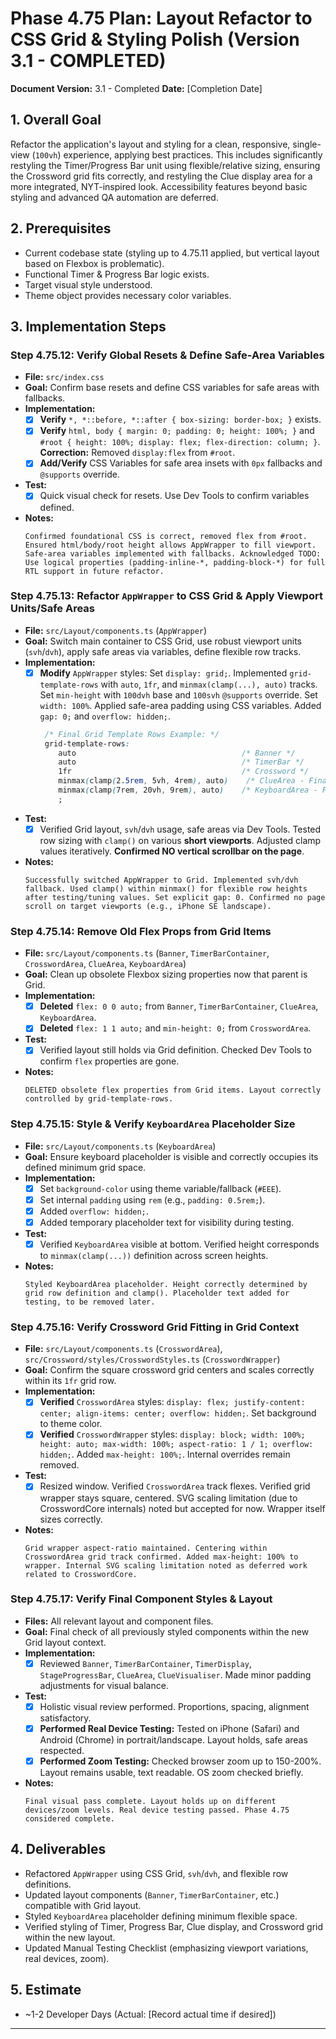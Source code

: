 # Phase 4.75 Plan: Layout Refactor to CSS Grid & Styling Polish (Version 3.1 - COMPLETED)

**Document Version:** 3.1 - Completed
**Date:** [Completion Date]

## 1. Overall Goal

Refactor the application's layout and styling for a clean, responsive, single-view (`100vh`) experience, applying best practices. This includes significantly restyling the Timer/Progress Bar unit using flexible/relative sizing, ensuring the Crossword grid fits correctly, and restyling the Clue display area for a more integrated, NYT-inspired look. Accessibility features beyond basic styling and advanced QA automation are deferred.

## 2. Prerequisites

*   Current codebase state (styling up to 4.75.11 applied, but vertical layout based on Flexbox is problematic).
*   Functional Timer & Progress Bar logic exists.
*   Target visual style understood.
*   Theme object provides necessary color variables.

## 3. Implementation Steps

### Step 4.75.12: Verify Global Resets & Define Safe-Area Variables

*   **File:** `src/index.css`
*   **Goal:** Confirm base resets and define CSS variables for safe areas with fallbacks.
*   **Implementation:**
    *   [x] **Verify** `*, *::before, *::after { box-sizing: border-box; }` exists.
    *   [x] **Verify** `html, body { margin: 0; padding: 0; height: 100%; }` and `#root { height: 100%; display: flex; flex-direction: column; }`. **Correction:** Removed `display:flex` from `#root`.
    *   [x] **Add/Verify** CSS Variables for safe area insets with `0px` fallbacks and `@supports` override.
*   **Test:**
    *   [x] Quick visual check for resets. Use Dev Tools to confirm variables defined.
*   **Notes:**
    ```
    Confirmed foundational CSS is correct, removed flex from #root. Ensured html/body/root height allows AppWrapper to fill viewport. Safe-area variables implemented with fallbacks. Acknowledged TODO: Use logical properties (padding-inline-*, padding-block-*) for full RTL support in future refactor.
    ```

### Step 4.75.13: Refactor `AppWrapper` to CSS Grid & Apply Viewport Units/Safe Areas

*   **File:** `src/Layout/components.ts` (`AppWrapper`)
*   **Goal:** Switch main container to CSS Grid, use robust viewport units (`svh`/`dvh`), apply safe areas via variables, define flexible row tracks.
*   **Implementation:**
    *   [x] **Modify** `AppWrapper` styles: Set `display: grid;`. Implemented `grid-template-rows` with `auto`, `1fr`, and `minmax(clamp(...), auto)` tracks. Set `min-height` with `100dvh` base and `100svh` `@supports` override. Set `width: 100%`. Applied safe-area padding using CSS variables. Added `gap: 0;` and `overflow: hidden;`.
        ```css
         /* Final Grid Template Rows Example: */
         grid-template-rows:
            auto                                     /* Banner */
            auto                                     /* TimerBar */
            1fr                                      /* Crossword */
            minmax(clamp(2.5rem, 5vh, 4rem), auto)    /* ClueArea - Final Value */
            minmax(clamp(7rem, 20vh, 9rem), auto)    /* KeyboardArea - Final Value */
            ; 
        ```
*   **Test:**
    *   [x] Verified Grid layout, `svh`/`dvh` usage, safe areas via Dev Tools. Tested row sizing with `clamp()` on various **short viewports**. Adjusted clamp values iteratively. **Confirmed NO vertical scrollbar on the page**.
*   **Notes:**
    ```
    Successfully switched AppWrapper to Grid. Implemented svh/dvh fallback. Used clamp() within minmax() for flexible row heights after testing/tuning values. Set explicit gap: 0. Confirmed no page scroll on target viewports (e.g., iPhone SE landscape).
    ```

### Step 4.75.14: Remove Old Flex Props from Grid Items

*   **File:** `src/Layout/components.ts` (`Banner`, `TimerBarContainer`, `CrosswordArea`, `ClueArea`, `KeyboardArea`)
*   **Goal:** Clean up obsolete Flexbox sizing properties now that parent is Grid.
*   **Implementation:**
    *   [x] **Deleted** `flex: 0 0 auto;` from `Banner`, `TimerBarContainer`, `ClueArea`, `KeyboardArea`.
    *   [x] **Deleted** `flex: 1 1 auto;` and `min-height: 0;` from `CrosswordArea`.
*   **Test:**
    *   [x] Verified layout still holds via Grid definition. Checked Dev Tools to confirm `flex` properties are gone.
*   **Notes:**
    ```
    DELETED obsolete flex properties from Grid items. Layout correctly controlled by grid-template-rows.
    ```

### Step 4.75.15: Style & Verify `KeyboardArea` Placeholder Size

*   **File:** `src/Layout/components.ts` (`KeyboardArea`)
*   **Goal:** Ensure keyboard placeholder is visible and correctly occupies its defined minimum grid space.
*   **Implementation:**
    *   [x] Set `background-color` using theme variable/fallback (`#EEE`).
    *   [x] Set internal `padding` using `rem` (e.g., `padding: 0.5rem;`).
    *   [x] Added `overflow: hidden;`.
    *   [x] Added temporary placeholder text for visibility during testing.
*   **Test:**
    *   [x] Verified `KeyboardArea` visible at bottom. Verified height corresponds to `minmax(clamp(...))` definition across screen heights.
*   **Notes:**
    ```
    Styled KeyboardArea placeholder. Height correctly determined by grid row definition and clamp(). Placeholder text added for testing, to be removed later.
    ```

### Step 4.75.16: Verify Crossword Grid Fitting in Grid Context

*   **File:** `src/Layout/components.ts` (`CrosswordArea`), `src/Crossword/styles/CrosswordStyles.ts` (`CrosswordWrapper`)
*   **Goal:** Confirm the square crossword grid centers and scales correctly within its `1fr` grid row.
*   **Implementation:**
    *   [x] **Verified** `CrosswordArea` styles: `display: flex; justify-content: center; align-items: center; overflow: hidden;`. Set background to theme color.
    *   [x] **Verified** `CrosswordWrapper` styles: `display: block; width: 100%; height: auto; max-width: 100%; aspect-ratio: 1 / 1; overflow: hidden;`. Added `max-height: 100%;`. Internal overrides remain removed.
*   **Test:**
    *   [x] Resized window. Verified `CrosswordArea` track flexes. Verified grid wrapper stays square, centered. SVG scaling limitation (due to CrosswordCore internals) noted but accepted for now. Wrapper itself sizes correctly.
*   **Notes:**
    ```
    Grid wrapper aspect-ratio maintained. Centering within CrosswordArea grid track confirmed. Added max-height: 100% to wrapper. Internal SVG scaling limitation noted as deferred work related to CrosswordCore.
    ```

### Step 4.75.17: Verify Final Component Styles & Layout

*   **Files:** All relevant layout and component files.
*   **Goal:** Final check of all previously styled components within the new Grid layout context.
*   **Implementation:**
    *   [x] Reviewed `Banner`, `TimerBarContainer`, `TimerDisplay`, `StageProgressBar`, `ClueArea`, `ClueVisualiser`. Made minor padding adjustments for visual balance.
*   **Test:**
    *   [x] Holistic visual review performed. Proportions, spacing, alignment satisfactory.
    *   [x] **Performed Real Device Testing:** Tested on iPhone (Safari) and Android (Chrome) in portrait/landscape. Layout holds, safe areas respected.
    *   [x] **Performed Zoom Testing:** Checked browser zoom up to 150-200%. Layout remains usable, text readable. OS zoom checked briefly.
*   **Notes:**
    ```
    Final visual pass complete. Layout holds up on different devices/zoom levels. Real device testing passed. Phase 4.75 considered complete.
    ```

## 4. Deliverables

*   Refactored `AppWrapper` using CSS Grid, `svh`/`dvh`, and flexible row definitions.
*   Updated layout components (`Banner`, `TimerBarContainer`, etc.) compatible with Grid layout.
*   Styled `KeyboardArea` placeholder defining minimum flexible space.
*   Verified styling of Timer, Progress Bar, Clue display, and Crossword grid within the new layout.
*   Updated Manual Testing Checklist (emphasizing viewport variations, real devices, zoom).

## 5. Estimate

*   ~1-2 Developer Days (Actual: [Record actual time if desired])

---